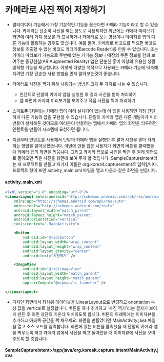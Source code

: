 # 카메라로 사진 찍어 저장하기

- 멀티미디어 기능에서 가장 기본적인 기능을 꼽는다면 카메라 기능이라고 할 수 있습니다. 카메라는 단순히 사진을 찍는 용도로 사용되지만 최근에는 카메라 미리보기 화면에 여러 가지 정보를 더 표시하거나 카메라로 보는 영상이나 이미지를 앱의 다른 기능에 활용하는 경우도 많습니다. 예를 들어, 카메라로 바코드를 찍으면 바코드 정보를 추출할 수 있는 바코드 리더기(Barcode Reader)를 만들 수 있습니다. 또는 카메라 미리보기 기능으로 주변에 있는 커피숍 정보나 매장의 쿠폰 정보를 함께 보여주는 증강현실(AR:Augmented Reality) 앱은 단순한 흥미 이상의 유용한 생활밀착형 기능을 제공합니다. 이렇게 다양한 목적으로 사용되는 카메라 기능에 익숙해지려면 가장 단순한 사용 방법을 먼저 알아보는것이 좋습니다.

- 카메라로 사진을 찍기 위해 사용되는 방법은 크게 두 가지로 나눌 수 있습니다.
	- 인텐트로 단말의 카메라 앱을 실행한 후 결과 사진을 받아 처리하기
	- 앱 화면에 카메라 미리보기를 보여주고 직접 사진을 찍어 처리하기
- 스마트폰 단말에는 카메라 앱이 미리 설치되어 있는데 이 앱을 사용하면 가장 간단하게 다른 기능의 앱을 구현할 수 있습니다. 단말의 카메라 앱은 다른 개발자가 미리 만들어 설치해둔 것이므로 여러분이 만들려는 앱에서 카메라 앱의 화면을 띄우려면 인텐트를 만들어 시스템에 요청하면 됩니다.

- 지금부터 인텐트를 사용해서 단말의 카메라 앱을 실행한 후 결과 사진을 받아 처리하는 방법을 알아보겠습니다. 이번에 만들 앱은 사용자가 화면의 버튼을 클릭했을 때 카메라 앱의 화면을 띄웁니다. 그리고 카메라 앱으로 사진을 찍은 후 원래 화면으로 돌아오면 찍은 사진을 화면에 보여 주게 할 것입니다. SampleCaptureIntent라는 새 프로젝트를 만들고 패키지 이름은 org.koreait.captureintent로 입력합니다. 프로젝트 창이 뜨면 activity_main.xml 파일을 열고 다음과 같은 화면을 만듭니다.

#### activity_main.xml

```xml
<?xml version="1.0" encoding="utf-8"?>
<LinearLayout xmlns:android="http://schemas.android.com/apk/res/android"
    xmlns:app="http://schemas.android.com/apk/res-auto"
    xmlns:tools="http://schemas.android.com/tools"
    android:layout_width="match_parent"
    android:layout_height="match_parent"
    android:orientation="vertical"
    tools:context=".MainActivity">

    <Button
        android:id="@+id/button"
        android:layout_width="wrap_content"
        android:layout_height="wrap_content"
        android:layout_gravity="center"
        android:text="사진찍기" />

    <ImageView
        android:id="@+id/imageView"
        android:layout_width="match_parent"
        android:layout_height="match_parent"
        app:srcCompat="@mipmap/ic_launcher" />
    
</LinearLayout>
```



- ﻿디자인 화면에서 최상위 레이아웃을 LinearLayout으로 변경하고 orientation 속성 값을 vertical로 설정합니다. 버튼을 하나 추가하고 '사진 찍기'라는 글자가 보이게 만든 후 화면 상단의 가운데 위치하도록 합니다. 버튼의 아래쪽에는 이미지뷰를 추가하고 아래쪽 공간을 꽉 채우세요. 화면을 만들었다면 MainActivity.java 파일을 열고 소스 코드를 입력합니다. 화면에 있는 버튼을 클릭했을 때 단말의 카메라 앱을 띄우도록 하고 카메라 앱에서 사진을 찍고 돌아왔을 때 이미지뷰에 사진을 보여주도록 할 것입니다.

#### SampleCapturelntent>/app/java/org.koreait.capture.intent/MainActivity.java

```java

```







